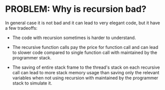 # PROBLEM: Why is recursion bad?

In general case it is not bad and it can lead to very elegant code, but it have
a few tradeoffs:

- The code with recursion sometimes is harder to understand.

- The recursive function calls pay the price for function call and can lead to
slower code compared to single function call with maintained by the programmer
stack.

- The saving of entire stack frame to the thread's stack on each recursive call
can lead to more stack memory usage than saving only the relevant variables
when not using recursion with maintained by the programmer stack to simulate it.
